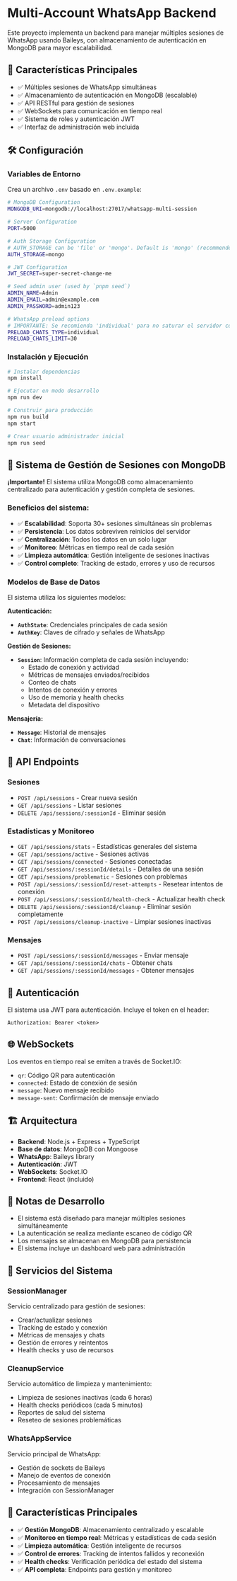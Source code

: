 # Multi-Account WhatsApp Backend

Este proyecto implementa un backend para manejar múltiples sesiones de WhatsApp usando Baileys, con almacenamiento de autenticación en MongoDB para mayor escalabilidad.

## 🚀 Características Principales

- ✅ Múltiples sesiones de WhatsApp simultáneas
- ✅ Almacenamiento de autenticación en MongoDB (escalable)
- ✅ API RESTful para gestión de sesiones
- ✅ WebSockets para comunicación en tiempo real
- ✅ Sistema de roles y autenticación JWT
- ✅ Interfaz de administración web incluida

## 🛠 Configuración

### Variables de Entorno

Crea un archivo `.env` basado en `.env.example`:

```bash
# MongoDB Configuration
MONGODB_URI=mongodb://localhost:27017/whatsapp-multi-session

# Server Configuration
PORT=5000

# Auth Storage Configuration
# AUTH_STORAGE can be 'file' or 'mongo'. Default is 'mongo' (recommended for production)
AUTH_STORAGE=mongo

# JWT Configuration
JWT_SECRET=super-secret-change-me

# Seed admin user (used by `pnpm seed`)
ADMIN_NAME=Admin
ADMIN_EMAIL=admin@example.com
ADMIN_PASSWORD=admin123

# WhatsApp preload options
# IMPORTANTE: Se recomienda 'individual' para no saturar el servidor con grupos
PRELOAD_CHATS_TYPE=individual
PRELOAD_CHATS_LIMIT=30
```

### Instalación y Ejecución

```bash
# Instalar dependencias
npm install

# Ejecutar en modo desarrollo
npm run dev

# Construir para producción
npm run build
npm start

# Crear usuario administrador inicial
npm run seed
```

## 🔧 Sistema de Gestión de Sesiones con MongoDB

**¡Importante!** El sistema utiliza MongoDB como almacenamiento centralizado para autenticación y gestión completa de sesiones.

### Beneficios del sistema:

- ✅ **Escalabilidad**: Soporta 30+ sesiones simultáneas sin problemas
- ✅ **Persistencia**: Los datos sobreviven reinicios del servidor
- ✅ **Centralización**: Todos los datos en un solo lugar
- ✅ **Monitoreo**: Métricas en tiempo real de cada sesión
- ✅ **Limpieza automática**: Gestión inteligente de sesiones inactivas
- ✅ **Control completo**: Tracking de estado, errores y uso de recursos

### Modelos de Base de Datos

El sistema utiliza los siguientes modelos:

**Autenticación:**
- **`AuthState`**: Credenciales principales de cada sesión
- **`AuthKey`**: Claves de cifrado y señales de WhatsApp

**Gestión de Sesiones:**
- **`Session`**: Información completa de cada sesión incluyendo:
  - Estado de conexión y actividad
  - Métricas de mensajes enviados/recibidos
  - Conteo de chats
  - Intentos de conexión y errores
  - Uso de memoria y health checks
  - Metadata del dispositivo

**Mensajería:**
- **`Message`**: Historial de mensajes
- **`Chat`**: Información de conversaciones

## 📡 API Endpoints

### Sesiones

- `POST /api/sessions` - Crear nueva sesión
- `GET /api/sessions` - Listar sesiones
- `DELETE /api/sessions/:sessionId` - Eliminar sesión

### Estadísticas y Monitoreo

- `GET /api/sessions/stats` - Estadísticas generales del sistema
- `GET /api/sessions/active` - Sesiones activas
- `GET /api/sessions/connected` - Sesiones conectadas
- `GET /api/sessions/:sessionId/details` - Detalles de una sesión
- `GET /api/sessions/problematic` - Sesiones con problemas
- `POST /api/sessions/:sessionId/reset-attempts` - Resetear intentos de conexión
- `POST /api/sessions/:sessionId/health-check` - Actualizar health check
- `DELETE /api/sessions/:sessionId/cleanup` - Eliminar sesión completamente
- `POST /api/sessions/cleanup-inactive` - Limpiar sesiones inactivas

### Mensajes

- `POST /api/sessions/:sessionId/messages` - Enviar mensaje
- `GET /api/sessions/:sessionId/chats` - Obtener chats
- `GET /api/sessions/:sessionId/messages` - Obtener mensajes

## 🔐 Autenticación

El sistema usa JWT para autenticación. Incluye el token en el header:

```
Authorization: Bearer <token>
```

## 🌐 WebSockets

Los eventos en tiempo real se emiten a través de Socket.IO:

- `qr`: Código QR para autenticación
- `connected`: Estado de conexión de sesión
- `message`: Nuevo mensaje recibido
- `message-sent`: Confirmación de mensaje enviado

## 🏗 Arquitectura

- **Backend**: Node.js + Express + TypeScript
- **Base de datos**: MongoDB con Mongoose
- **WhatsApp**: Baileys library
- **Autenticación**: JWT
- **WebSockets**: Socket.IO
- **Frontend**: React (incluido)

## 📝 Notas de Desarrollo

- El sistema está diseñado para manejar múltiples sesiones simultáneamente
- La autenticación se realiza mediante escaneo de código QR
- Los mensajes se almacenan en MongoDB para persistencia
- El sistema incluye un dashboard web para administración

## 🎯 Servicios del Sistema

### SessionManager
Servicio centralizado para gestión de sesiones:
- Crear/actualizar sesiones
- Tracking de estado y conexión
- Métricas de mensajes y chats
- Gestión de errores y reintentos
- Health checks y uso de recursos

### CleanupService
Servicio automático de limpieza y mantenimiento:
- Limpieza de sesiones inactivas (cada 6 horas)
- Health checks periódicos (cada 5 minutos)
- Reportes de salud del sistema
- Reseteo de sesiones problemáticas

### WhatsAppService
Servicio principal de WhatsApp:
- Gestión de sockets de Baileys
- Manejo de eventos de conexión
- Procesamiento de mensajes
- Integración con SessionManager

## 🔄 Características Principales

- ✅ **Gestión MongoDB**: Almacenamiento centralizado y escalable
- ✅ **Monitoreo en tiempo real**: Métricas y estadísticas de cada sesión
- ✅ **Limpieza automática**: Gestión inteligente de recursos
- ✅ **Control de errores**: Tracking de intentos fallidos y reconexión
- ✅ **Health checks**: Verificación periódica del estado del sistema
- ✅ **API completa**: Endpoints para gestión y monitoreo
